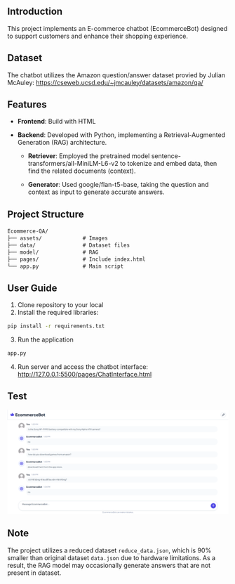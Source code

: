## Introduction
This project implements an E-commerce chatbot (EcommerceBot) designed to support customers and enhance their shopping experience.

## Dataset
The chatbot utilizes the Amazon question/answer dataset provied by Julian McAuley:
https://cseweb.ucsd.edu/~jmcauley/datasets/amazon/qa/

## Features

- **Frontend**: Build with HTML
- **Backend**: Developed with Python, implementing a Retrieval-Augmented Generation (RAG) architecture.

    - **Retriever**: Employed the pretrained model  sentence-transformers/all-MiniLM-L6-v2 to tokenize and embed data, then find the related documents (context).

    - **Generator**: Used google/flan-t5-base, taking the question and context as input to generate accurate answers.

## Project Structure

```
Ecommerce-QA/
├── assets/             # Images
├── data/               # Dataset files
├── model/              # RAG
├── pages/              # Include index.html 
└── app.py              # Main script
```

## User Guide

1. Clone repository to your local
2. Install the required libraries:
```bash
pip install -r requirements.txt
```
3. Run the application
```bash
app.py
```
4. Run server and access the chatbot interface: http://127.0.0.1:5500/pages/ChatInterface.html

## Test
![Test](./test.png)

## Note
The project utilizes a reduced dataset `reduce_data.json`, which is 90% smaller than original dataset `data.json` due to hardware limitations. As a result, the RAG model may occasionally generate answers that are not present in dataset.
